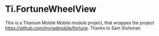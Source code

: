 Ti.FortuneWheelView
===================

This is a Titanium Mobile Mobile module project, that wrappes the project https://github.com/myriadmobile/fortune. Thanks to Sam Stutsman

